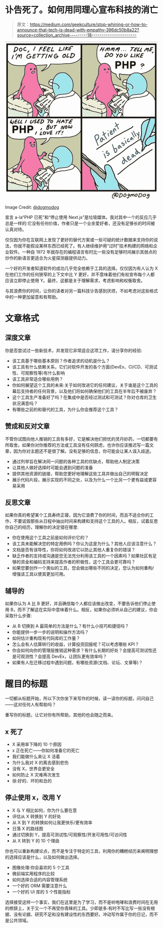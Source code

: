 # 讣告死了。如何用同理心宣布科技的消亡

> 原文：<https://medium.com/geekculture/stop-whining-or-how-to-announce-that-tech-is-dead-with-empathy-396dc50b8a22?source=collection_archive---------18----------------------->

![](img/9df080cbc5864e26bce7c36d4b1690e0.png)

Image Credit: [@dogmodog](https://twitter.com/dogmodog)

宣言 a-la“PHP 已死”和“停止使用 Next.js”是垃圾媒体。我对其中一个的反应几乎总是一样的:它没有任何价值，作者只是一个业余爱好者，还没有足够长的时间被认真对待。

仅仅因为你在互联网上发现了更好的替代方案或一些可疑的统计数据来支持你的说法，你就不能假设某样东西已经死了。有人继续维护用“过时”技术构建的网络和企业软件。一种自 1972 年就存在的编程语言有时比一些没有足够时间展示其弱点的炒作的新语言更适合为火星探测器提供动力。

一个好的开发者知道软件的成功几乎完全依赖于工具的选择。仅仅因为有人认为 X 在他们工作的任何狭窄的上下文中比 Y 更好，并不意味着他们有权宣布每个人都应该立即停止使用 Y。最终，这都是关于理解需求，考虑影响和权衡取舍。

与其浪费你的时间，让你的读者对另一篇科技讣告感到厌烦，不如考虑对这些格式中的一种更加留意和有帮助。

# 文章格式

## 深度文章

你是否尝试过一些新技术，并发现它非常适合这项工作，请分享你的经验:

*   该工具基于哪些基本原则？作者追求的动机是什么？
*   该工具有什么依赖关系，它们对软件开发的各个方面(DevEx、CI/CD、可测试性、可观察性等)有什么影响
*   该工具非常适合哪些用例？
*   你如何展望这个工具的未来:关于如何改进它的任何建议，关于谁是这个工具的幕后支持者的任何背景，以及他们将如何确保他们的工具在半年后不被废弃？
*   这个工具生产准备好了吗？在集成中是否经过测试和可测试？你对仓库的卫生状况满意吗？
*   有哪些之前的和替代的工具，为什么你会推荐这个工具？

## 赞成和反对文章

不管你试图向他人推销的工具有多好，它是解决他们担忧的灵丹妙药，一切都要有所取舍。如果你对你推荐的方法或工具没有任何顾虑，也许你应该推迟写一篇文章，因为你对主题还不是很了解。没有足够的信息，你可能会让某人误入歧途。

*   通过列举旨在解决同一问题的各种工具的优缺点，帮助他人制定决策
*   让其他人做好选择时可能会遇到问题的准备
*   提供其他资源的链接，帮助您更好地理解这些工具并做出自己的明智决定
*   展示代码片段，展示实现的不同之处，以及为什么一个比另一个更有益或更容易采用

## 反思文章

如果你真的希望某个工具寿终正寝，因为它浪费了你的时间，而且不适合你的工作，不要诋毁那些从日程中抽出时间来构建和支持这个工具的人。相反，试着反思你自己的经历，理解你的决定错在哪里:

*   你在使用这个工具之前是如何评价它的？
*   该工具未能解决您的特定用例吗？你认为这是为什么？其他人应该注意什么？
*   文档是否有误导性，你将如何改进它以防止其他人重复你的错误？
*   缺乏作者的支持或沟通是您无法充分利用该工具的一个因素吗？如果社区有足够的资金和编码支持来提高作者的积极性，这个工具会更可靠吗？
*   如果您要创作一个类似的工具，您会做出哪些不同的决定，您认为如何重构/增强该工具以使其更加可用。

## 辅导的

如果你认为 A 比 B 更好，并且确信每个人都应该做出改变，不要告诉他们停止使用 B，而不了解这在实际中意味着什么。相反，如果你必须听从自己的建议，你会采取什么步骤:

*   从 B 切换到 A 最简单的方法是什么？有什么小技巧和捷径吗？
*   你能提供一步一步的说明和操作方法吗？
*   如何估计重构现有代码库的工作量？
*   怎么会有人估算转行的收益，计算投资回报呢？可以考虑哪些 KPI？
*   你会如何向你的管理层推销这种需求？有什么长期的好处？会提高可测试性还是可观测性？会提高 DevEx，让团队更有效率吗？
*   如果有人在迁移过程中遇到问题，有哪些资源(文档、论坛、文章等)？

# 醒目的标题

一切都从标题开始，所以下次你坐下来写作的时候，读一读你的标题，问问自己——这对任何人有帮助吗？

重写你的标题，让它对你有所帮助，其他的也会随之而来。

## x 死了

*   X 采用率下降的 10 个原因
*   x 正在死亡——你如何准备它的死亡
*   我们能做什么来让 X 活着
*   为什么我对 X 的离去感到悲伤
*   没有 X，世界会更安全
*   如何防止 X 灾难再次发生
*   徐:好的、坏的和丑的

## **停止使用 x，改用 Y**

*   X 与 Y 相比如何，你为什么要在意
*   评估从 X 转换到 Y 的好处
*   从 X 到 Y 的转换如何让我更快乐/更有效率
*   日落 X 的路线图
*   通过切换到 Y，提高可测试性/可观察性/开发可用性/可访问性
*   从 X 转到 Y 的 10 个理由

你也可以重新构建论点，而不是专注于特定的工具，利用你的糟糕经历来阐明理想的选择应该是什么，以及如何做出选择。

*   图像处理:你会喜欢的 5 个工具
*   微前端实用程序的比较
*   如何选择合适的内容管理系统
*   一个好的 ORM 需要注意什么
*   一个好的 UI 库的 5 个性能指标

选择接受这样一个事实，我们在这里是为了学习，而不是听咆哮和浪费时间在无用的修辞上，关于又一个不再受你青睐的工具。少即是多:有时不写比写一些没有根据、没有论据、研究不足和没有建设性的东西要好。冲动写作属于你的日记，而不是公共领域。